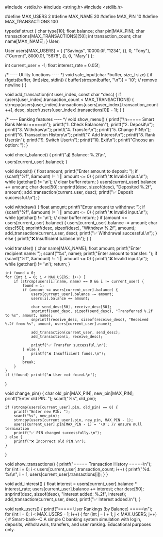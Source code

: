 #include <stdio.h>
#include <string.h>
#include <stdlib.h>

#define MAX_USERS 2
#define MAX_NAME 20
#define MAX_PIN 10
#define MAX_TRANSACTIONS 100

typedef struct {
    char type[10];
    float balance;
    char pin[MAX_PIN];
    char transactions[MAX_TRANSACTIONS][50];
    int transaction_count;
    char name[MAX_NAME];
} User;

User users[MAX_USERS] = {
    {"Savings", 10000.0f, "1234", {}, 0, "Tony"},
    {"Current", 8000.0f, "5678", {}, 0, "Mary"}
};

int current_user = -1;
float interest_rate = 0.05f;

/* ---- Utility functions ---- */
void safe_input(char *buffer, size_t size) {
    if (fgets(buffer, (int)size, stdin)) {
        buffer[strcspn(buffer, "\n")] = '\0';  // remove newline
    }
}

void add_transaction(int user_index, const char *desc) {
    if (users[user_index].transaction_count < MAX_TRANSACTIONS) {
        strncpy(users[user_index].transactions[users[user_index].transaction_count++],
                desc, sizeof(users[user_index].transactions[0]) - 1);
    }
}

/* ---- Banking features ---- */
void show_menu() {
    printf("\n===== Smart Bank Menu =====\n");
    printf("1. Check Balance\n");
    printf("2. Deposit\n");
    printf("3. Withdraw\n");
    printf("4. Transfer\n");
    printf("5. Change PIN\n");
    printf("6. Transaction History\n");
    printf("7. Add Interest\n");
    printf("8. Rank Users\n");
    printf("9. Switch User\n");
    printf("10. Exit\n");
    printf("Choose an option: ");
}

void check_balance() {
    printf("💰 Balance: %.2f\n", users[current_user].balance);
}

void deposit() {
    float amount;
    printf("Enter amount to deposit: ");
    if (scanf("%f", &amount) != 1 || amount <= 0) {
        printf("❌ Invalid input.\n");
        while (getchar() != '\n'); // clear buffer
        return;
    }
    users[current_user].balance += amount;
    char desc[50];
    snprintf(desc, sizeof(desc), "Deposited %.2f", amount);
    add_transaction(current_user, desc);
    printf("✅ Deposit successful.\n");
}

void withdraw() {
    float amount;
    printf("Enter amount to withdraw: ");
    if (scanf("%f", &amount) != 1 || amount <= 0) {
        printf("❌ Invalid input.\n");
        while (getchar() != '\n'); // clear buffer
        return;
    }
    if (amount <= users[current_user].balance) {
        users[current_user].balance -= amount;
        char desc[50];
        snprintf(desc, sizeof(desc), "Withdrew %.2f", amount);
        add_transaction(current_user, desc);
        printf("✅ Withdrawal successful.\n");
    } else {
        printf("❌ Insufficient balance.\n");
    }
}

void transfer() {
    char name[MAX_NAME];
    float amount;
    printf("Enter recipient name: ");
    scanf("%s", name);
    printf("Enter amount to transfer: ");
    if (scanf("%f", &amount) != 1 || amount <= 0) {
        printf("❌ Invalid input.\n");
        while (getchar() != '\n');
        return;
    }

    int found = 0;
    for (int i = 0; i < MAX_USERS; i++) {
        if (strcmp(users[i].name, name) == 0 && i != current_user) {
            found = 1;
            if (amount <= users[current_user].balance) {
                users[current_user].balance -= amount;
                users[i].balance += amount;

                char send_desc[50], receive_desc[50];
                snprintf(send_desc, sizeof(send_desc), "Transferred %.2f to %s", amount, name);
                snprintf(receive_desc, sizeof(receive_desc), "Received %.2f from %s", amount, users[current_user].name);

                add_transaction(current_user, send_desc);
                add_transaction(i, receive_desc);

                printf("✅ Transfer successful.\n");
            } else {
                printf("❌ Insufficient funds.\n");
            }
            break;
        }
    }
    if (!found) printf("❌ User not found.\n");
}

void change_pin() {
    char old_pin[MAX_PIN], new_pin[MAX_PIN];
    printf("Enter old PIN: ");
    scanf("%s", old_pin);

    if (strcmp(users[current_user].pin, old_pin) == 0) {
        printf("Enter new PIN: ");
        scanf("%s", new_pin);
        strncpy(users[current_user].pin, new_pin, MAX_PIN - 1);
        users[current_user].pin[MAX_PIN - 1] = '\0'; // ensure null termination
        printf("✅ PIN changed successfully.\n");
    } else {
        printf("❌ Incorrect old PIN.\n");
    }
}

void show_transactions() {
    printf("===== Transaction History =====\n");
    for (int i = 0; i < users[current_user].transaction_count; i++) {
        printf("%d. %s\n", i + 1, users[current_user].transactions[i]);
    }
}

void add_interest() {
    float interest = users[current_user].balance * interest_rate;
    users[current_user].balance += interest;
    char desc[50];
    snprintf(desc, sizeof(desc), "Interest added: %.2f", interest);
    add_transaction(current_user, desc);
    printf("✅ Interest added.\n");
}

void rank_users() {
    printf("===== User Rankings (by Balance) =====\n");
    for (int i = 0; i < MAX_USERS - 1; i++) {
        for (int j = i + 1; j < MAX_USERS; j++) {
            # Smart-bank--C
A simple C banking system simulation with login, deposits, withdrawals, transfers, and user ranking. Educational purposes only.
